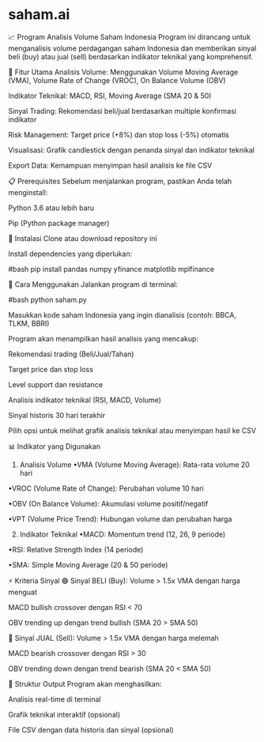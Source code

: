 # saham.ai
📈 Program Analisis Volume Saham Indonesia
Program ini dirancang untuk menganalisis volume perdagangan saham Indonesia dan memberikan sinyal beli (buy) atau jual (sell) berdasarkan indikator teknikal yang komprehensif.

🚀 Fitur Utama
Analisis Volume: Menggunakan Volume Moving Average (VMA), Volume Rate of Change (VROC), On Balance Volume (OBV)

Indikator Teknikal: MACD, RSI, Moving Average (SMA 20 & 50)

Sinyal Trading: Rekomendasi beli/jual berdasarkan multiple konfirmasi indikator

Risk Management: Target price (+8%) dan stop loss (-5%) otomatis

Visualisasi: Grafik candlestick dengan penanda sinyal dan indikator teknikal

Export Data: Kemampuan menyimpan hasil analisis ke file CSV

📋 Prerequisites
Sebelum menjalankan program, pastikan Anda telah menginstall:

Python 3.6 atau lebih baru

Pip (Python package manager)

🔧 Instalasi
Clone atau download repository ini

Install dependencies yang diperlukan:

#bash
pip install pandas numpy yfinance matplotlib mplfinance

🎯 Cara Menggunakan
Jalankan program di terminal:

#bash
python saham.py

Masukkan kode saham Indonesia yang ingin dianalisis (contoh: BBCA, TLKM, BBRI)

Program akan menampilkan hasil analisis yang mencakup:

Rekomendasi trading (Beli/Jual/Tahan)

Target price dan stop loss

Level support dan resistance

Analisis indikator teknikal (RSI, MACD, Volume)

Sinyal historis 30 hari terakhir

Pilih opsi untuk melihat grafik analisis teknikal atau menyimpan hasil ke CSV

📊 Indikator yang Digunakan
1. Analisis Volume
 •VMA (Volume Moving Average): Rata-rata volume 20 hari

 •VROC (Volume Rate of Change): Perubahan volume 10 hari

 •OBV (On Balance Volume): Akumulasi volume positif/negatif

 •VPT (Volume Price Trend): Hubungan volume dan perubahan harga

2. Indikator Teknikal
 •MACD: Momentum trend (12, 26, 9 periode)

 •RSI: Relative Strength Index (14 periode)

 •SMA: Simple Moving Average (20 & 50 periode)

⚡ Kriteria Sinyal
🟢 Sinyal BELI (Buy):
Volume > 1.5x VMA dengan harga menguat

MACD bullish crossover dengan RSI < 70

OBV trending up dengan trend bullish (SMA 20 > SMA 50)

🔴 Sinyal JUAL (Sell):
Volume > 1.5x VMA dengan harga melemah

MACD bearish crossover dengan RSI > 30

OBV trending down dengan trend bearish (SMA 20 < SMA 50)

📁 Struktur Output
Program akan menghasilkan:

Analisis real-time di terminal

Grafik teknikal interaktif (opsional)

File CSV dengan data historis dan sinyal (opsional)
